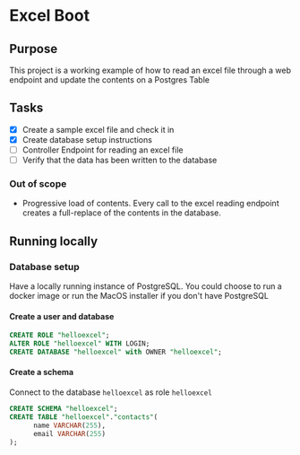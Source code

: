 # Excel Boot 

## Purpose 

This project is a working example of how to read an excel file through a web endpoint and update the contents on a Postgres Table 

## Tasks 

- [X] Create a sample excel file and check it in 
- [X] Create database setup instructions
- [ ] Controller Endpoint for reading an excel file 
- [ ] Verify that the data has been written to the database

### Out of scope 

- Progressive load of contents. Every call to the excel reading endpoint creates a full-replace of the contents in the database.

## Running locally

### Database setup 

Have a locally running instance of PostgreSQL. You could choose to run a docker image or run the MacOS installer if you don't have PostgreSQL

#### Create a user and database

```sql
CREATE ROLE "helloexcel";
ALTER ROLE "helloexcel" WITH LOGIN;
CREATE DATABASE "helloexcel" with OWNER "helloexcel";
```

#### Create a schema 

Connect to the database `helloexcel` as role `helloexcel`

```sql
CREATE SCHEMA "helloexcel";
CREATE TABLE "helloexcel"."contacts"(
      name VARCHAR(255),
      email VARCHAR(255)
);
```